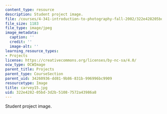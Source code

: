 ```yaml
---
content_type: resource
description: Student project image.
file: /courses/4-341-introduction-to-photography-fall-2002/322e428205bd3d2b51087572a43986a8_carvey15.jpg
file_size: 1183
file_type: image/jpeg
image_metadata:
  caption: ''
  credit: ''
  image-alt: ''
learning_resource_types:
- Projects
license: https://creativecommons.org/licenses/by-nc-sa/4.0/
ocw_type: OCWImage
parent_title: Projects
parent_type: CourseSection
parent_uid: 34260936-dd81-9b86-831b-996996bc9909
resourcetype: Image
title: carvey15.jpg
uid: 322e4282-05bd-3d2b-5108-7572a43986a8
---
```

Student project image.